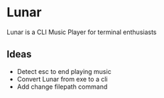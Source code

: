 # Lunar

Lunar is a CLI Music Player for terminal enthusiasts

## Ideas

- Detect esc to end playing music
- Convert Lunar from exe to a cli
- Add change filepath command